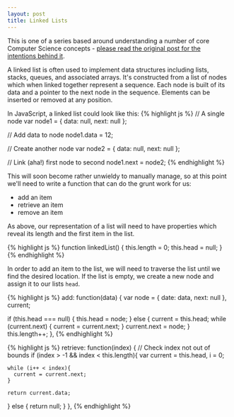 ```yaml
---
layout: post
title: Linked Lists
---
```


<p class="message">This is one of a series based around understanding a number of core Computer Science concepts - <a href="/2014/01/22/path-to-mastery/">please read the original post for the intentions behind it</a>.</p>

A linked list is often used to implement data structures including lists, stacks, queues, and associated arrays.
It's constructed from a list of nodes which when linked together represent a sequence. Each node is built of its data and a pointer to the next node in the sequence. Elements can be inserted or removed at any position. 

In JavaScript, a linked list could look like this:
{% highlight js %}
// A single node
var node1 = {
	data: null,
	next: null
};
    
// Add data to node
node1.data = 12;

// Create another node
var node2 = {
	data: null,
	next: null
};

// Link (aha!) first node to second
node1.next = node2;
{% endhighlight %}

This will soon become rather unwieldy to manually manage, so at this point we'll need to write a function that can do the grunt work for us: 
- add an item
- retrieve an item
- remove an item

As above, our representation of a list will need to have properties which reveal its length and the first item in the list.

{% highlight js %}
function linkedList() {
  this.length = 0;
  this.head = null;
}
{% endhighlight %}

In order to add an item to the list, we will need to traverse the list until we find the desired location. If the list is empty, we create a new node and assign it to our lists `head`.

{% highlight js %}
add: function(data) {
  var node = {
    date: data,
    next: null
  },
    current;

  if (this.head === null) {
    this.head = node;
  } else {
    current = this.head;
    while (current.next) {
      current = current.next;
    }
    current.next = node;
  }
  this.length++;
},
{% endhighlight %}



{% highlight js %}
retrieve: function(index) {
  // Check index not out of bounds
  if (index > -1 && index < this.length){
    var current = this.head, 
      i = 0;

    while (i++ < index){
      current = current.next;
    }

    return current.data;
  } else {
    return null;
  }
},
{% endhighlight %}


